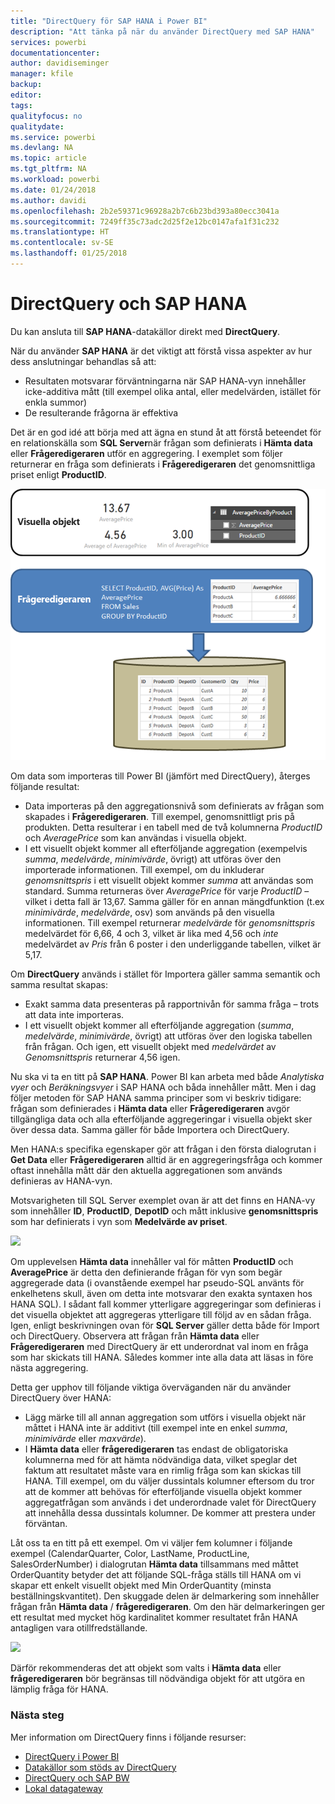 ```yaml
---
title: "DirectQuery för SAP HANA i Power BI"
description: "Att tänka på när du använder DirectQuery med SAP HANA"
services: powerbi
documentationcenter: 
author: davidiseminger
manager: kfile
backup: 
editor: 
tags: 
qualityfocus: no
qualitydate: 
ms.service: powerbi
ms.devlang: NA
ms.topic: article
ms.tgt_pltfrm: NA
ms.workload: powerbi
ms.date: 01/24/2018
ms.author: davidi
ms.openlocfilehash: 2b2e59371c96928a2b7c6b23bd393a80ecc3041a
ms.sourcegitcommit: 7249ff35c73adc2d25f2e12bc0147afa1f31c232
ms.translationtype: HT
ms.contentlocale: sv-SE
ms.lasthandoff: 01/25/2018
---
```

# <a name="directquery-and-sap-hana"></a>DirectQuery och SAP HANA
Du kan ansluta till **SAP HANA**-datakällor direkt med **DirectQuery**.

När du använder **SAP HANA** är det viktigt att förstå vissa aspekter av hur dess anslutningar behandlas så att:

* Resultaten motsvarar förväntningarna när SAP HANA-vyn innehåller icke-additiva mått (till exempel olika antal, eller medelvärden, istället för enkla summor)
* De resulterande frågorna är effektiva

Det är en god idé att börja med att ägna en stund åt att förstå beteendet för en relationskälla som **SQL Server**när frågan som definierats i **Hämta data** eller **Frågeredigeraren** utför en aggregering. I exemplet som följer returnerar en fråga som definierats i **Frågeredigeraren** det genomsnittliga priset enligt **ProductID**.

![](media/desktop-directquery-sap-hana/directquery-sap-hana_01.png)

Om data som importeras till Power BI (jämfört med DirectQuery), återges följande resultat:

* Data importeras på den aggregationsnivå som definierats av frågan som skapades i **Frågeredigeraren**. Till exempel, genomsnittligt pris på produkten. Detta resulterar i en tabell med de två kolumnerna *ProductID* och *AveragePrice* som kan användas i visuella objekt.
* I ett visuellt objekt kommer all efterföljande aggregation (exempelvis *summa*, *medelvärde*, *minimivärde*, övrigt) att utföras över den importerade informationen.  Till exempel, om du inkluderar *genomsnittspris* i ett visuellt objekt kommer *summa* att användas som standard. Summa returneras över *AveragePrice* för varje  *ProductID* – vilket i detta fall är 13,67. Samma gäller för en annan mängdfunktion (t.ex *minimivärde*, *medelvärde*, osv) som används på den visuella informationen. Till exempel returnerar *medelvärde* för *genomsnittspris* medelvärdet för 6,66, 4 och 3, vilket är lika med 4,56 och *inte* medelvärdet av *Pris* från 6 poster i den underliggande tabellen, vilket är 5,17.

Om **DirectQuery** används i stället för Importera gäller samma semantik och samma resultat skapas:

* Exakt samma data presenteras på rapportnivån för samma fråga – trots att data inte importeras.
* I ett visuellt objekt kommer all efterföljande aggregation (*summa*, *medelvärde*, *minimivärde*, övrigt) att utföras över den logiska tabellen från frågan. Och igen, ett visuellt objekt med *medelvärdet* av *Genomsnittspris* returnerar 4,56 igen.

Nu ska vi ta en titt på **SAP HANA**. Power BI kan arbeta med både *Analytiska vyer* och *Beräkningsvyer* i SAP HANA och båda innehåller mått. Men i dag följer metoden för SAP HANA samma principer som vi beskriv tidigare: frågan som definierades i **Hämta data** eller **Frågeredigeraren** avgör tillgängliga data och alla efterföljande aggregeringar i visuella objekt sker över dessa data. Samma gäller för både Importera och DirectQuery.

Men HANA:s specifika egenskaper gör att frågan i den första dialogrutan i **Get Data** eller **Frågeredigeraren** alltid är en aggregeringsfråga och kommer oftast innehålla mått där den aktuella aggregationen som används definieras av HANA-vyn.

Motsvarigheten till SQL Server exemplet ovan är att det finns en HANA-vy som innehåller **ID**, **ProductID**, **DepotID** och mått inklusive  **genomsnittspris** som har definierats i vyn som **Medelvärde av priset**.

![](media/desktop-directquery-sap-hana/directquery-sap-hana_02.png)

Om upplevelsen **Hämta data** innehåller val för måtten **ProductID** och **AveragePrice** är detta den definierande frågan för vyn som begär aggregerade data (i ovanstående exempel har pseudo-SQL använts för enkelhetens skull, även om detta inte motsvarar den exakta syntaxen hos HANA SQL). I sådant fall kommer ytterligare aggregeringar som definieras i det visuella objektet att aggregeras ytterligare till följd av en sådan fråga. Igen, enligt beskrivningen ovan för **SQL Server** gäller detta både för Import och DirectQuery. Observera att frågan från **Hämta data** eller **Frågeredigeraren** med DirectQuery är ett underordnat val inom en fråga som har skickats till HANA. Således kommer inte alla data att läsas in före nästa aggregering.

Detta ger upphov till följande viktiga överväganden när du använder DirectQuery över HANA:

* Lägg märke till all annan aggregation som utförs i visuella objekt när måttet i HANA inte är additivt (till exempel inte en enkel *summa*, *minimivärde* eller *maxvärde*).
* I **Hämta data** eller **frågeredigeraren** tas endast de obligatoriska kolumnerna med för att hämta nödvändiga data, vilket speglar det faktum att resultatet måste vara en rimlig fråga som kan skickas till HANA. Till exempel, om du väljer dussintals kolumner eftersom du tror att de kommer att behövas för efterföljande visuella objekt kommer aggregatfrågan som används i det underordnade valet för DirectQuery att innehålla dessa dussintals kolumner. De kommer att prestera under förväntan.

Låt oss ta en titt på ett exempel. Om vi väljer fem kolumner i följande exempel (CalendarQuarter, Color, LastName, ProductLine, SalesOrderNumber) i dialogrutan **Hämta data** tillsammans med måttet OrderQuantity betyder det att följande SQL-fråga ställs till HANA om vi skapar ett enkelt visuellt objekt med Min OrderQuantity (minsta beställningskvantitet). Den skuggade delen är delmarkering som innehåller frågan från **Hämta data** / **frågeredigeraren**. Om den här delmarkeringen ger ett resultat med mycket hög kardinalitet kommer resultatet från HANA antagligen vara otillfredställande.

![](media/desktop-directquery-sap-hana/directquery-sap-hana_03.png)

Därför rekommenderas det att objekt som valts i **Hämta data** eller **frågeredigeraren** bör begränsas till nödvändiga objekt för att utgöra en lämplig fråga för HANA.

### <a name="next-steps"></a>Nästa steg
Mer information om DirectQuery finns i följande resurser:

* [DirectQuery i Power BI](desktop-directquery-about.md)
* [Datakällor som stöds av DirectQuery](desktop-directquery-data-sources.md)
* [DirectQuery och SAP BW](desktop-directquery-sap-bw.md)
* [Lokal datagateway](service-gateway-onprem.md)

